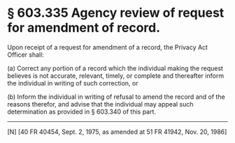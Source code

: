 # § 603.335   Agency review of request for amendment of record.

Upon receipt of a request for amendment of a record, the Privacy Act Officer shall:


(a) Correct any portion of a record which the individual making the request believes is not accurate, relevant, timely, or complete and thereafter inform the individual in writing of such correction, or 


(b) Inform the individual in writing of refusal to amend the record and of the reasons therefor, and advise that the individual may appeal such determination as provided in § 603.340 of this part.



---

[N] [40 FR 40454, Sept. 2, 1975, as amended at 51 FR 41942, Nov. 20, 1986]




